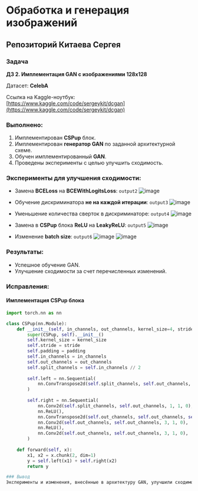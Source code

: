 # Обработка и генерация изображений
## Репозиторий Китаева Сергея

### Задача
**ДЗ 2. Имплементация GAN с изображениями 128x128**

Датасет: **CelebA**

Ссылка на Kaggle-ноутбук: [https://www.kaggle.com/code/sergeykit/dcgan](https://www.kaggle.com/code/sergeykit/dcgan)

### Выполнено:
1. Имплементирован **CSPup** блок.
2. Имплементирован **генератор GAN** по заданной архитектурной схеме.
3. Обучен имплементированный **GAN**.
4. Проведены эксперименты с целью улучшить сходимость.

### Эксперименты для улучшения сходимости:
- Замена **BCELoss** на **BCEWithLogitsLoss**: `output2`
![image](https://github.com/user-attachments/assets/6528c32b-0255-44f6-ac9d-9f54a70c2ec3)

- Обучение дискриминатора **не на каждой итерации**: `output3`
![image](https://github.com/user-attachments/assets/90452369-3d64-49e2-aecf-b2cf9a414d30)

- Уменьшение количества сверток в дискриминаторе: `output4`
![image](https://github.com/user-attachments/assets/35d349f7-ce67-4c28-b22f-346996cab53b)

- Замена в **CSPup** блока **ReLU** на **LeakyReLU**: `output5`
![image](https://github.com/user-attachments/assets/d68e093d-4b6d-4b2b-bc99-9c2da6f05c61)

- Изменение **batch size**: `output6`
![image](https://github.com/user-attachments/assets/7ad0660d-d86e-4d13-b9c1-135eeeb7f13a)
![image](https://github.com/user-attachments/assets/543ab8ad-2787-4206-98d9-8a122dc107d8)

### Результаты:
- Успешное обучение GAN.
- Улучшение сходимости за счет перечисленных изменений.

### Исправления:
#### Имплементация CSPup блока

```python
import torch.nn as nn

class CSPup(nn.Module):
    def __init__(self, in_channels, out_channels, kernel_size=4, stride=2, padding=1):
        super(CSPup, self).__init__()
        self.kernel_size = kernel_size
        self.stride = stride
        self.padding = padding
        self.in_channels = in_channels
        self.out_channels = out_channels
        self.split_channels = self.in_channels // 2
        
        self.left = nn.Sequential(
            nn.ConvTranspose2d(self.split_channels, self.out_channels, self.kernel_size, self.stride, self.padding, bias=False)
        )
        
        self.right = nn.Sequential(
            nn.Conv2d(self.split_channels, self.out_channels, 1, 1, 0),
            nn.ReLU(),
            nn.ConvTranspose2d(self.out_channels, self.out_channels, self.kernel_size, self.stride, self.padding, bias=False),
            nn.Conv2d(self.out_channels, self.out_channels, 3, 1, 0),
            nn.ReLU(),
            nn.Conv2d(self.out_channels, self.out_channels, 3, 1, 0),
        )
    
    def forward(self, x):
        x1, x2 = x.chunk(2, dim=1)
        y = self.left(x1) + self.right(x2)
        return y

### Вывод
Эксперименты и изменения, внесённые в архитектуру GAN, улучшили сходимость модели и качество генерации изображений. Итоговый код включает CSPup блок и настройки, оптимизированные для обучения GAN на изображениях разрешением 128x128.


